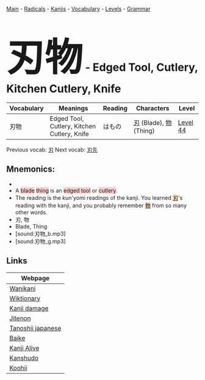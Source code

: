 <style> bigfont {font-size: 100px}</style>
[Main](../README.md) -
[Radicals](../radicals.md) -
[Kanjis](../kanjis.md) -
[Vocabulary](../vocabulary.md) -
[Levels](../levels.md) -
[Grammar](../grammar.md)
# <bigfont> 刃物</bigfont> - Edged Tool, Cutlery, Kitchen Cutlery, Knife 

| Vocabulary | Meanings | Reading | Characters | Level |
| --- | --- | --- | --- | --- |
| 刃物 | Edged Tool, Cutlery, Kitchen Cutlery, Knife | はもの |  [刃](../kanjis/刃.md) (Blade), [物](../kanjis/物.md) (Thing) | [Level 44](../levels/wk_level44.md) |

Previous vocab: [刃](刃.md) Next vocab: [刃先](刃先.md) 

## Mnemonics:

* 
* A <span style="background-color:#ffcccb"> blade</span> <span style="background-color:#ffcccb"> thing</span> is an <span style="background-color:#ffcccb"> edged tool</span> or <span style="background-color:#ffcccb"> cutlery</span>.
* The reading is the kun'yomi readings of the kanji. You learned <span style="background-color:#fed8b1"> [刃](https://jisho.org/search/刃)</span>'s reading with the kanji, and you probably remember <span style="background-color:#fed8b1"> [物](https://jisho.org/search/物)</span> from so many other words.
* 刃, 物
* Blade, Thing
* [sound:刃物_b.mp3]
* [sound:刃物_g.mp3]


## Links 

| Webpage |
| --- |
| [Wanikani          ](https://www.wanikani.com/kanji/刃物) |
| [Wiktionary        ](https://en.wiktionary.org/wiki/刃物) |
| [Kanji damage      ](http://www.kanjidamage.com/kanji/search?utf8=✓&q=刃物) |
| [Jitenon           ](https://jitenon.com/kanji/刃物) |
| [Tanoshii japanese ](https://www.tanoshiijapanese.com/dictionary/kanji.cfm?k=刃物) |
| [Baike             ](https://baike.baidu.com/item/刃物) |
| [Kanji Alive       ](https://app.kanjialive.com/刃物) |
| [Kanshudo          ](https://www.kanshudo.com/searchmn?q=刃物) |
| [Koohii            ](https://kanji.koohii.com/study/kanji/刃物) |
